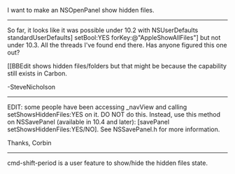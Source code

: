 I want to make an NSOpenPanel show hidden files.

----

So far, it looks like it was possible under 10.2 with 
<syntaxhighlight lang="objc">NSUserDefaults standardUserDefaults] setBool:YES forKey:@"AppleShowAllFiles"]</syntaxhighlight> but not under 10.3. All the threads I've found end there. Has anyone figured this one out?

[[BBEdit shows hidden files/folders but that might be because the capability still exists in Carbon.

-SteveNicholson

----

EDIT: some people have been accessing _navView and calling setShowsHiddenFiles:YES on it. DO NOT do this. Instead, use this method on NSSavePanel (available in 10.4 and later):
[savePanel setShowsHiddenFiles:YES/NO]. See NSSavePanel.h for more information.

Thanks, 
Corbin

----

cmd-shift-period is a user feature to show/hide the hidden files state.
